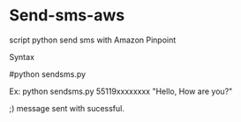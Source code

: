 # Send-sms-aws
script python send sms with Amazon Pinpoint

Syntax

#python sendsms.py <destiny number> <message>

  Ex: python sendsms.py 55119xxxxxxxx "Hello, How are you?"

  ;) message sent with sucessful.
